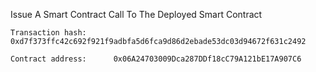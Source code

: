 Issue A Smart Contract Call To The Deployed Smart Contract

	Transaction hash:      0xd7f373ffc42c692f921f9adbfa5d6fca9d86d2ebade53dc03d94672f631c2492
	
	Contract address:      0x06A24703009Dca287DDf18cC79A121bE17A907C6

